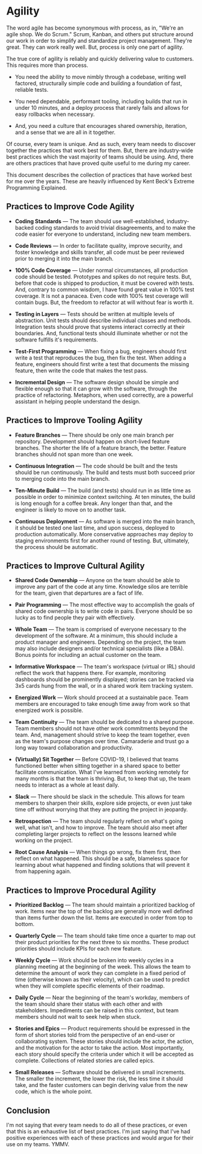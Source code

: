 # Agility

The word agile has become synonymous with process, as in, "We're an agile shop. We do Scrum." Scrum, Kanban, and others put structure around our work in order to simplify and standardize project management. They're great. They can work really well. But, process is only one part of agility.

The true core of agility is reliably and quickly delivering value to customers. This requires more than process.

- You need the ability to move nimbly through a codebase, writing well factored, structurally simple code and building a foundation of fast, reliable tests.

- You need dependable, performant tooling, including builds that run in under 10 minutes, and a deploy process that rarely fails and allows for easy rollbacks when necessary.

- And, you need a culture that encourages shared ownership, iteration, and a sense that we are all in it together.

Of course, every team is unique. And as such, every team needs to discover together the practices that work best for them. But, there are industry-wide best practices which the vast majority of teams should be using. And, there are others practices that have proved quite useful to me during my career.

This document describes the collection of practices that have worked best for me over the years. These are heavily influenced by Kent Beck's Extreme Programming Explained.

## Practices to Improve Code Agility

- **Coding Standards** &mdash; The team should use well-established, industry-backed coding standards to avoid trivial disagreements, and to make the code easier for everyone to understand, including new team members.

- **Code Reviews** &mdash; In order to facilitate quality, improve security, and foster knowledge and skills transfer, all code must be peer reviewed prior to merging it into the main branch.

- **100% Code Coverage** &mdash; Under normal circumstances, all production code should be tested. Prototypes and spikes do not require tests. But, before that code is shipped to production, it must be covered with tests. And, contrary to common wisdom, I have found great value in 100% test coverage. It is not a panacea. Even code with 100% test coverage will contain bugs. But, the freedom to refactor at will without fear is worth it.

- **Testing in Layers** &mdash; Tests should be written at multiple levels of abstraction. Unit tests should describe individual classes and methods. Integration tests should prove that systems interact correctly at their boundaries. And, functional tests should illuminate whether or not the software fulfills it's requirements.

- **Test-First Programming** &mdash; When fixing a bug, engineers should first write a test that reproduces the bug, then fix the test. When adding a feature, engineers should first write a test that documents the missing feature, then write the code that makes the test pass.

- **Incremental Design** &mdash; The software design should be simple and flexible enough so that it can grow with the software, through the practice of refactoring. Metaphors, when used correctly, are a powerful assistant in helping people understand the design.

## Practices to Improve Tooling Agility

- **Feature Branches** &mdash; There should be only one main branch per repository. Development should happen on short-lived feature branches. The shorter the life of a feature branch, the better. Feature branches should not span more than one week.

- **Continuous Integration** &mdash; The code should be built and the tests should be run continuously. The build and tests must both succeed prior to merging code into the main branch.

- **Ten-Minute Build** &mdash; The build (and tests) should run in as little time as possible in order to minimize context switching. At ten minutes, the build is long enough for a coffee break. Any longer than that, and the engineer is likely to move on to another task.

- **Continuous Deployment** &mdash; As software is merged into the main branch, it should be tested one last time, and upon success, deployed to production automatically. More conservative approaches may deploy to staging environments first for another round of testing. But, ultimately, the process should be automatic.

## Practices to Improve Cultural Agility

- **Shared Code Ownership** &mdash; Anyone on the team should be able to improve any part of the code at any time. Knowledge silos are terrible for the team, given that departures are a fact of life.

- **Pair Programming** &mdash; The most effective way to accomplish the goals of shared code ownership is to write code in pairs. Everyone should be so lucky as to find people they pair with effectively.

- **Whole Team** &mdash; The team is comprised of everyone necessary to the development of the software. At a minimum, this should include a product manager and engineers. Depending on the project, the team may also include designers and/or technical specialists (like a DBA). Bonus points for including an actual customer on the team.

- **Informative Workspace** &mdash; The team's workspace (virtual or IRL) should reflect the work that happens there. For example, monitoring dashboards should be prominently displayed; stories can be tracked via 3x5 cards hung from the wall, or in a shared work item tracking system.

- **Energized Work** &mdash; Work should proceed at a sustainable pace. Team members are encouraged to take enough time away from work so that energized work is possible.

- **Team Continuity** &mdash; The team should be dedicated to a shared purpose. Team members should not have other work commitments beyond the team. And, management should strive to keep the team together, even as the team's purpose changes over time. Camaraderie and trust go a long way toward collaboration and productivity.

- **(Virtually) Sit Together** &mdash; Before COVID-19, I believed that teams functioned better when sitting together in a shared space to better facilitate communication. What I've learned from working remotely for many months is that the team is thriving. But, to keep that up, the team needs to interact as a whole at least daily.

- **Slack** &mdash; There should be slack in the schedule. This allows for team members to sharpen their skills, explore side projects, or even just take time off without worrying that they are putting the project in jeopardy.

- **Retrospection** &mdash; The team should regularly reflect on what's going well, what isn't, and how to improve. The team should also meet after completing larger projects to reflect on the lessons learned while working on the project.

- **Root Cause Analysis** &mdash; When things go wrong, fix them first, then reflect on what happened. This should be a safe, blameless space for learning about what happened and finding solutions that will prevent it from happening again.

## Practices to Improve Procedural Agility

- **Prioritized Backlog** &mdash; The team should maintain a prioritized backlog of work. Items near the top of the backlog are generally more well defined than items further down the list. Items are executed in order from top to bottom.

- **Quarterly Cycle** &mdash; The team should take time once a quarter to map out their product priorities for the next three to six months. These product priorities should include KPIs for each new feature.

- **Weekly Cycle** &mdash; Work should be broken into weekly cycles in a planning meeting at the beginning of the week. This allows the team to determine the amount of work they can complete in a fixed period of time (otherwise known as their velocity), which can be used to predict when they will complete specific elements of their roadmap.

- **Daily Cycle** &mdash; Near the beginning of the team's workday, members of the team should share their status with each other and with stakeholders. Impediments can be raised in this context, but team members should not wait to seek help when stuck.

- **Stories and Epics** &mdash; Product requirements should be expressed in the form of short stories told from the perspective of an end-user or collaborating system. These stories should include the actor, the action, and the motivation for the actor to take the action. Most importantly, each story should specify the criteria under which it will be accepted as complete. Collections of related stories are called epics.

- **Small Releases** &mdash; Software should be delivered in small increments. The smaller the increment, the lower the risk, the less time it should take, and the faster customers can begin deriving value from the new code, which is the whole point.

## Conclusion

I'm not saying that every team needs to do all of these practices, or even that this is an exhaustive list of best practices. I'm just saying that I've had positive experiences with each of these practices and would argue for their use on my teams. YMMV.

